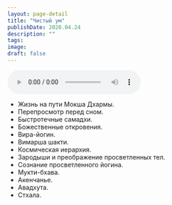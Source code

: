 ```yaml
---
layout: page-detail
title: "Чистый ум"
publishDate: 2020.04.24
description: ""
tags:
image:
draft: false
---
```


<audio title="2020.04.24 - Чистый ум.mp3" src="/upload/iblock/ffe/ffe0edcbe45ace0cf7da7655fec7cbf7.mp3" controls=""></audio>

* Жизнь на пути Мокша Дхармы.
* Перепросмотр перед сном.
* Быстротечные самадхи.
* Божественные откровения.
* Вира-йогин.
* Вимарша шакти.
* Космическая иерархия.
* Зародыши и преображение просветленных тел.
* Сознание просветленного йогина.
* Мукти-бхава.
* Акенчанье.
* Авадхута.
* Стхала.

  

